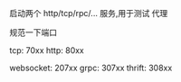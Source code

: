 

启动两个 http/tcp/rpc/... 服务,用于测试 代理

规范一下端口

tcp: 70xx
http: 80xx

websocket: 207xx
grpc: 307xx
thrift: 308xx
